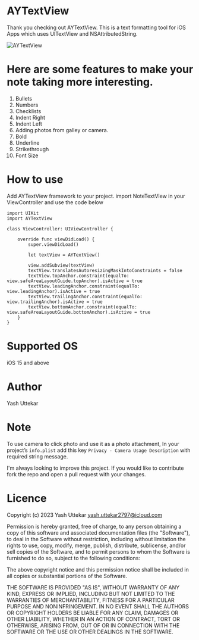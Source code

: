 # AYTextView

Thank you checking out AYTextView. This is a text formatting tool for iOS Apps which uses UITextView and NSAttributedString. 

![AYTextView](https://github.com/yashAIML2797/AYTextView/assets/79745408/19062641-7a66-4eb1-a4d0-3242ba4513e6)
# Here are some features to make your note taking more interesting.
1. Bullets
2. Numbers
3. Checklists
4. Indent Right
5. Indent Left
6. Adding photos from galley or camera.
7. Bold
8. Underline
9. Strikethrough
10. Font Size

# How to use
Add AYTextView framework to your project.
import NoteTextView in your ViewController and use the code below
```
import UIKit
import AYTextView

class ViewController: UIViewController {

    override func viewDidLoad() {
        super.viewDidLoad()
        
        let textView = AYTextView()
        
        view.addSubview(textView)
        textView.translatesAutoresizingMaskIntoConstraints = false
        textView.topAnchor.constraint(equalTo: view.safeAreaLayoutGuide.topAnchor).isActive = true
        textView.leadingAnchor.constraint(equalTo: view.leadingAnchor).isActive = true
        textView.trailingAnchor.constraint(equalTo: view.trailingAnchor).isActive = true
        textView.bottomAnchor.constraint(equalTo: view.safeAreaLayoutGuide.bottomAnchor).isActive = true
    }
}
```

# Supported OS
iOS 15 and above


# Author
Yash Uttekar

# Note
To use camera to click photo and use it as a photo attachment, In your project’s ```info.plist``` add this key ```Privacy - Camera Usage Description``` with required string message.

I'm always looking to improve this project. If you would like to contribute fork the repo and open a pull request with your changes.

# Licence
Copyright (c) 2023 Yash Uttekar yash.uttekar2797@icloud.com

Permission is hereby granted, free of charge, to any person obtaining a copy of this software and associated documentation files (the "Software"), to deal in the Software without restriction, including without limitation the rights to use, copy, modify, merge, publish, distribute, sublicense, and/or sell copies of the Software, and to permit persons to whom the Software is furnished to do so, subject to the following conditions:

The above copyright notice and this permission notice shall be included in all copies or substantial portions of the Software.

THE SOFTWARE IS PROVIDED "AS IS", WITHOUT WARRANTY OF ANY KIND, EXPRESS OR IMPLIED, INCLUDING BUT NOT LIMITED TO THE WARRANTIES OF MERCHANTABILITY, FITNESS FOR A PARTICULAR PURPOSE AND NONINFRINGEMENT. IN NO EVENT SHALL THE AUTHORS OR COPYRIGHT HOLDERS BE LIABLE FOR ANY CLAIM, DAMAGES OR OTHER LIABILITY, WHETHER IN AN ACTION OF CONTRACT, TORT OR OTHERWISE, ARISING FROM, OUT OF OR IN CONNECTION WITH THE SOFTWARE OR THE USE OR OTHER DEALINGS IN THE SOFTWARE.
